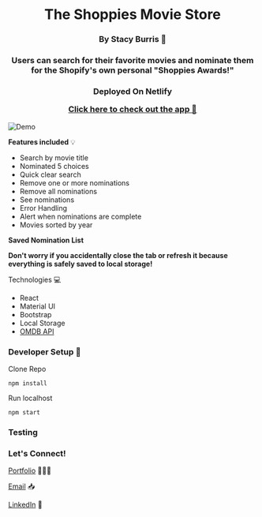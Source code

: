 <h1 align="center">
The Shoppies Movie Store
</h1>
<h3 align="center">
By Stacy Burris 🦋
</h3>
<h3 align="center">

Users can search for their favorite movies and nominate them for the Shopify's own personal "Shoppies Awards!"

</h3>
<h3 align="center">
<p>Deployed On Netlify</p>
  <a href="https://the-shoppie.netlify.app/">Click here to check out the app 🔗</a>
</h3>

![Demo](src/Assets/sitedemo.gif)

**Features included** 💡

- Search by movie title
- Nominated 5 choices
- Quick clear search
- Remove one or more nominations
- Remove all nominations
- See nominations
- Error Handling
- Alert when nominations are complete
- Movies sorted by year

**Saved Nomination List**

**Don't worry if you accidentally close the tab or refresh it because everything is safely saved to local storage!**

Technologies 💻

- React
- Material UI
- Bootstrap
- Local Storage
- [OMDB API](http://www.omdbapi.com/)

### Developer Setup 🔧

Clone Repo

```
npm install
```

Run localhost

```
npm start
```

### Testing

### Let's Connect!

[Portfolio](https://stacys-portfolio.netlify.app/) 👩🏼‍💻

[Email](stacy1burris@gmail.com) 📥

[LinkedIn](https://www.linkedin.com/in/stacyjburris/) 👔
